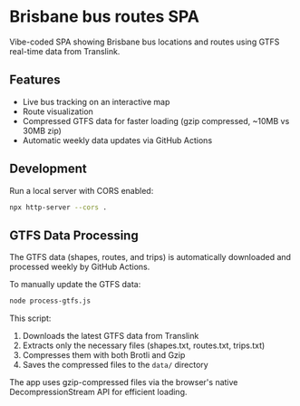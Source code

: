# Brisbane bus routes SPA

Vibe-coded SPA showing Brisbane bus locations and routes using GTFS real-time data from Translink.

## Features

- Live bus tracking on an interactive map
- Route visualization
- Compressed GTFS data for faster loading (gzip compressed, ~10MB vs 30MB zip)
- Automatic weekly data updates via GitHub Actions

## Development

Run a local server with CORS enabled:

```bash
npx http-server --cors .
```

## GTFS Data Processing

The GTFS data (shapes, routes, and trips) is automatically downloaded and processed weekly by GitHub Actions.

To manually update the GTFS data:

```bash
node process-gtfs.js
```

This script:
1. Downloads the latest GTFS data from Translink
2. Extracts only the necessary files (shapes.txt, routes.txt, trips.txt)
3. Compresses them with both Brotli and Gzip
4. Saves the compressed files to the `data/` directory

The app uses gzip-compressed files via the browser's native DecompressionStream API for efficient loading.

